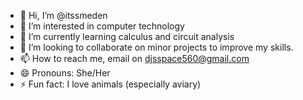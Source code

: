 - 👋 Hi, I’m @itssmeden
- 👀 I’m interested in computer technology
- 🌱 I’m currently learning calculus and circuit analysis
- 💞️ I’m looking to collaborate on minor projects to improve my skills.
- 📫 How to reach me, email on djsspace560@gmail.com
- 😄 Pronouns: She/Her
- ⚡ Fun fact: I love animals (especially aviary)

<!---
itssmeden/itssmeden is a ✨ special ✨ repository because its `README.md` (this file) appears on your GitHub profile.
You can click the Preview link to take a look at your changes.
--->
